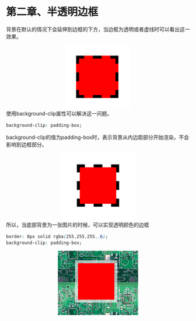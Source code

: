 # 第二章、半透明边框
背景在默认的情况下会延伸到边框的下方，当边框为透明或者虚线时可以看出这一效果。

<div align=center><img src="../../img/css-secret/2/1.png"></div>  
使用background-clip属性可以解决这一问题。  

```css
background-clip: padding-box;
```
background-clip的值为padding-box时，表示背景从内边距部分开始渲染，不会影响到边框部分。
<div align=center><img src="../../img/css-secret/2/2.png"></div>  
所以，当底部背景为一张图片的时候，可以实现透明颜色的边框  

```css
border: 8px solid rgba(255,255,255,.6);
background-clip: padding-box;
```
<div align=center><img src="../../img/css-secret/2/3.png"></div>  